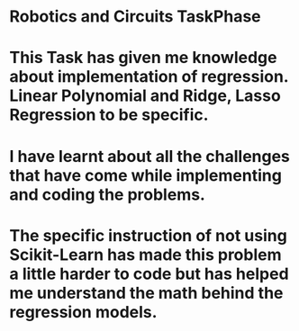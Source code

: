 # Robotics and Circuits TaskPhase
# This Task has given me knowledge about implementation of regression. Linear Polynomial and Ridge, Lasso Regression to be specific. 
# I have learnt about all the challenges that have come while implementing and coding the problems. 
# The specific instruction of not using Scikit-Learn has made this problem a little harder to code but has helped me understand the math behind the regression models.
